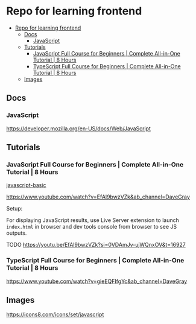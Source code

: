 # Repo for learning frontend

- [Repo for learning frontend](#repo-for-learning-frontend)
  - [Docs](#docs)
    - [JavaScript](#javascript)
  - [Tutorials](#tutorials)
    - [JavaScript Full Course for Beginners | Complete All-in-One Tutorial | 8 Hours](#javascript-full-course-for-beginners--complete-all-in-one-tutorial--8-hours)
    - [TypeScript Full Course for Beginners | Complete All-in-One Tutorial | 8 Hours](#typescript-full-course-for-beginners--complete-all-in-one-tutorial--8-hours)
  - [Images](#images)

## Docs

### JavaScript

https://developer.mozilla.org/en-US/docs/Web/JavaScript

## Tutorials

### JavaScript Full Course for Beginners | Complete All-in-One Tutorial | 8 Hours 

[javascript-basic](javascript-basic)

https://www.youtube.com/watch?v=EfAl9bwzVZk&ab_channel=DaveGray

Setup:

For displaying JavaScript results, use Live Server extension to launch `index.html` in browser and dev tools console from browser to see JS outputs.

TODO https://youtu.be/EfAl9bwzVZk?si=0VDAmJv-ujWQnxOV&t=16927

### TypeScript Full Course for Beginners | Complete All-in-One Tutorial | 8 Hours

https://www.youtube.com/watch?v=gieEQFIfgYc&ab_channel=DaveGray

## Images

https://icons8.com/icons/set/javascript
